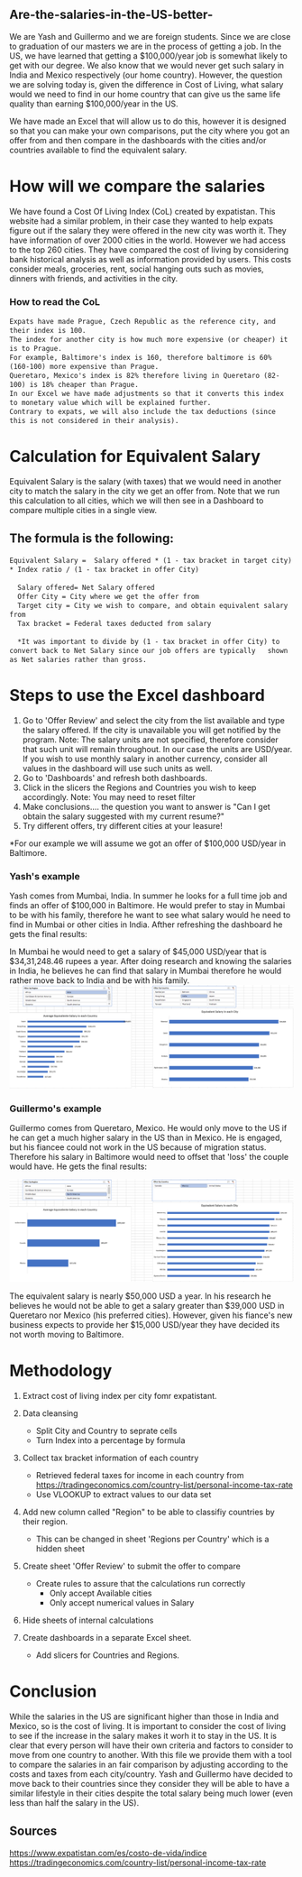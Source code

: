 ## Are-the-salaries-in-the-US-better-
We are Yash and Guillermo and we are foreign students. Since we are close to graduation of our masters we are in the process of getting a job. In the US, we have learned that getting a $100,000/year job is somewhat likely to get with our degree. We also know that we would never get such salary in India and Mexico respectively (our home country). However, the question we are solving today is, given the difference in Cost of Living, what salary would we need to find in our home country that can give us the same life quality than earning $100,000/year in the US.

We have made an Excel that will allow us to do this, however it is designed so that you can make your own comparisons, put the city where you got an offer from and then compare in the dashboards with the cities and/or countries available to find the equivalent salary.

# How will we compare the salaries
We have found a Cost Of Living Index (CoL) created by expatistan. This website had a similar problem, in their case they wanted to help expats figure out if the salary they were offered in the new city was worth it. They have information of over 2000 cities in the world. However we had access to the top 260 cities. They have compared the cost of living by considering bank historical analysis as well as information provided by users. This costs consider meals, groceries, rent, social hanging outs such as movies, dinners with friends, and activities in the city. 
### How to read the CoL
    Expats have made Prague, Czech Republic as the reference city, and their index is 100.
    The index for another city is how much more expensive (or cheaper) it is to Prague. 
    For example, Baltimore's index is 160, therefore baltimore is 60% (160-100) more expensive than Prague.
    Queretaro, Mexico's index is 82% therefore living in Queretaro (82-100) is 18% cheaper than Prague. 
    In our Excel we have made adjustments so that it converts this index to monetary value which will be explained further.
    Contrary to expats, we will also include the tax deductions (since this is not considered in their analysis).
    
 # Calculation for Equivalent Salary
  Equivalent Salary is the salary (with taxes) that we would need in another city to match the salary in the city we get an offer from. 
  Note that we run this calculation to all cities, which we will then see in a Dashboard to compare multiple cities in a single view.

  ## The formula is the following:
    Equivalent Salary =  Salary offered * (1 - tax bracket in target city) * Index ratio / (1 - tax bracket in offer City)
    
      Salary offered= Net Salary offered
      Offer City = City where we get the offer from
      Target city = City we wish to compare, and obtain equivalent salary from
      Tax bracket = Federal taxes deducted from salary
      
      *It was important to divide by (1 - tax bracket in offer City) to convert back to Net Salary since our job offers are typically   shown as Net salaries rather than gross.
      
# Steps to use the Excel dashboard
  1. Go to 'Offer Review' and select the city from the list available and type the salary offered. If the city is unavailable you will get notified by the program.
      Note: The salary units are not specified, therefore consider that such unit will remain throughout. In our case the units are USD/year. If you wish to use monthly salary in another currency, consider all values in the dashboard will use such units as well.
  2. Go to 'Dashboards' and refresh both dashboards.
  3. Click in the slicers the Regions and Countries you wish to keep accordingly. 
      Note: You may need to reset filter
  4. Make conclusions.... the question you want to answer is "Can I get obtain the salary suggested with my current resume?"
  5. Try different offers, try different cities at your leasure!
  
  *For our example we will assume we got an offer of $100,000 USD/year in Baltimore.
 
 
### Yash's example
 Yash comes from Mumbai, India. In summer he looks for a full time job and finds an offer of $100,000 in Baltimore.
 He would prefer to stay in Mumbai to be with his family, therefore he want to see what salary would he need to find in Mumbai or other cities in India.
 Afther refreshing the dashboard he gets the final results:

In Mumbai he would need to get a salary of $45,000 USD/year that is $34,31,248.46 rupees a year.
After doing research and knowing the salaries in India, he believes he can find that salary in Mumbai therefore he would rather move back to India and be with his family.
<img src= https://github.com/GuillermoAlcocerDelano/Are-the-salaries-in-the-US-better-/blob/master/IndiaDashboard.png> 
 
 ### Guillermo's example
 Guillermo comes from Queretaro, Mexico. He would only move to the US if he can get a much higher salary in the US than in Mexico.
 He is engaged, but his fiancee could not work in the US because of migration status. Therefore his salary in Baltimore would need
 to offset that 'loss' the couple would have. He gets the final results:
 
 <img src= https://github.com/GuillermoAlcocerDelano/Are-the-salaries-in-the-US-better-/blob/master/MexicoDashboard.png>
 
 The equivalent salary is nearly $50,000 USD a year. In his research he believes he would not be able to get a salary greater than 
 $39,000 USD in Queretaro nor Mexico (his preferred cities). 
 However, given his fiance's new business expects to provide her $15,000 USD/year they have decided its not worth moving to Baltimore.
 
 
 
  
# Methodology
  1. Extract cost of living index per city fomr expatistant.
  2. Data cleansing
      - Split City and Country to seprate cells
      - Turn Index into a percentage by formula
 3. Collect tax bracket information of each country
      - Retrieved federal taxes for income in each country from https://tradingeconomics.com/country-list/personal-income-tax-rate
      - Use VLOOKUP to extract values to our data set
 4. Add new column called "Region" to be able to classifiy countries by their region.
      - This can be changed in sheet 'Regions per Country' which is a hidden sheet
 5. Create sheet 'Offer Review' to submit the offer to compare
     - Create rules to assure that the calculations run correctly
          - Only accept Available cities
          - Only accept numerical values in Salary
 6. Hide sheets of internal calculations
 
          
 5. Create dashboards in a separate Excel sheet.
      - Add slicers for Countries and Regions.
      
# Conclusion
 While the salaries in the US are significant higher than those in India and Mexico, so is the cost of living. 
 It is important to consider the cost of living to see if the increase in the salary makes it worh it to stay in the US.
 It is clear that every person will have their own criteria and factors to consider to move from one country to another. With this
 file we provide them with a tool to compare the salaries in an fair comparison by adjusting according to the costs and taxes
 from each city/country.
 Yash and Guillermo have decided to move back to their countries since they consider they will be able to have a similar lifestyle in
 their cities despite the total salary being much lower (even less than half the salary in the US).
    
## Sources
https://www.expatistan.com/es/costo-de-vida/indice
https://tradingeconomics.com/country-list/personal-income-tax-rate


